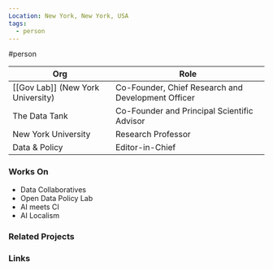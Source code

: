 ```yaml
---
Location: New York, New York, USA
tags:
  - person
---
```

#person

| Org                               | Role                                               |
| --------------------------------- | -------------------------------------------------- |
| [[Gov Lab]] (New York University) | Co-Founder, Chief Research and Development Officer |
| The Data Tank                     | Co-Founder and Principal Scientific Advisor        |
| New York University               | Research Professor                                 |
| Data & Policy                     | Editor-in-Chief                                    |

### Works On

- Data Collaboratives
- Open Data Policy Lab
- AI meets CI
- AI Localism

### Related Projects

### Links
